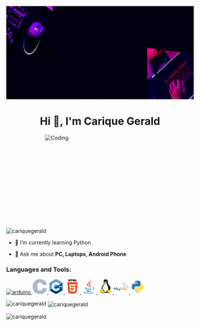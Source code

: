 <img alt="banner" width="100%" height="250px" src="gallery.gif">
<h1 align="center">Hi 👋, I'm Carique Gerald</h1>
<img align="right" alt="Coding" width="400" height="250" src="https://media1.giphy.com/media/v1.Y2lkPTc5MGI3NjExZTdudm9qYWZrcjQ4YnBmc3Y0cjQ3Zm13N3I3cHdrcThuNDBmbXlqNSZlcD12MV9pbnRlcm5hbF9naWZfYnlfaWQmY3Q9Zw/qgQUggAC3Pfv687qPC/giphy.gif">

<p align="left"> <img src="https://komarev.com/ghpvc/?username=cariquegerald&label=Profile%20views&color=0e75b6&style=flat" alt="cariquegerald" /> </p>

- 🌱 I’m currently learning Python

- 💬 Ask me about **PC, Laptops, Android Phone**

<h3 align="left">Languages and Tools:</h3>
<p align="left"> <a href="https://www.arduino.cc/" target="_blank" rel="noreferrer"> <img src="https://cdn.worldvectorlogo.com/logos/arduino-1.svg" alt="arduino" width="40" height="40"/> </a> <a href="https://www.cprogramming.com/" target="_blank" rel="noreferrer"> <img src="https://raw.githubusercontent.com/devicons/devicon/master/icons/c/c-original.svg" alt="c" width="40" height="40"/> </a> <a href="https://www.w3schools.com/cpp/" target="_blank" rel="noreferrer"> <img src="https://raw.githubusercontent.com/devicons/devicon/master/icons/cplusplus/cplusplus-original.svg" alt="cplusplus" width="40" height="40"/> </a> <a href="https://www.w3.org/html/" target="_blank" rel="noreferrer"> <img src="https://raw.githubusercontent.com/devicons/devicon/master/icons/html5/html5-original-wordmark.svg" alt="html5" width="40" height="40"/> </a> <a href="https://www.java.com" target="_blank" rel="noreferrer"> <img src="https://raw.githubusercontent.com/devicons/devicon/master/icons/java/java-original.svg" alt="java" width="40" height="40"/> </a> <a href="https://www.linux.org/" target="_blank" rel="noreferrer"> <img src="https://raw.githubusercontent.com/devicons/devicon/master/icons/linux/linux-original.svg" alt="linux" width="40" height="40"/> </a> <a href="https://www.mysql.com/" target="_blank" rel="noreferrer"> <img src="https://raw.githubusercontent.com/devicons/devicon/master/icons/mysql/mysql-original-wordmark.svg" alt="mysql" width="40" height="40"/> </a> <a href="https://www.python.org" target="_blank" rel="noreferrer"> <img src="https://raw.githubusercontent.com/devicons/devicon/master/icons/python/python-original.svg" alt="python" width="40" height="40"/> </a> </p>

<p><img align="left" src="https://github-readme-stats.vercel.app/api/top-langs?username=cariquegerald&show_icons=true&locale=en&layout=compact" alt="cariquegerald" /></p>

<p>&nbsp;<img align="center" src="https://github-readme-stats.vercel.app/api?username=cariquegerald&show_icons=true&locale=en" alt="cariquegerald" /></p>

<p><img align="center" src="https://github-readme-streak-stats.herokuapp.com/?user=cariquegerald&" alt="cariquegerald" /></p>
